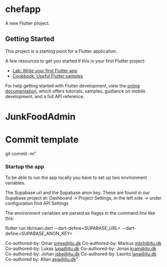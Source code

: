 # chefapp

A new Flutter project.

## Getting Started

This project is a starting point for a Flutter application. 

A few resources to get you started if this is your first Flutter project:

- [Lab: Write your first Flutter app](https://docs.flutter.dev/get-started/codelab)
- [Cookbook: Useful Flutter samples](https://docs.flutter.dev/cookbook)

For help getting started with Flutter development, view the
[online documentation](https://docs.flutter.dev/), which offers tutorials,
samples, guidance on mobile development, and a full API reference.
# JunkFoodAdmin

# Commit template
git commit -m"<commitmessage>

### Startup the app

To be able to run the app locally you have to set up two environment variables.

The Supabase url and the Supabase anon key. These are found in our Supabase project at:
Dashboard -> Project Settings, in the left side -> under configuration find API Settings

The environment variables are parsed as flages in the command line like this:

flutter run lib/main.dart --dart-define=SUPABASE_URL=<insert url> --dart-define=SUPABASE_ANON_KEY=<insert anon key>


<description>

Co-authored-by: Omar <omse@itu.dk>
Co-authored-by: Markus <mbrh@itu.dk>
Co-authored-by: Lukas <lupa@itu.dk>
Co-authored-by: Jonas <kram@itu.dk>
Co-authored-by: Johan <jsbe@itu.dk>
Co-authored-by: Lauritz <lana@itu.dk>
Co-authored by: Allan <asia@itu.dk>"  